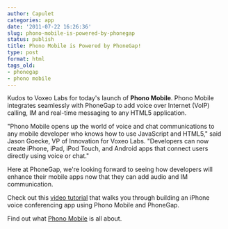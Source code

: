 ```yaml
---
author: Capulet
categories: app
date: '2011-07-22 16:26:36'
slug: phono-mobile-is-powered-by-phonegap
status: publish
title: Phono Mobile is Powered by PhoneGap!
type: post
format: html
tags_old:
- phonegap
- phono mobile
---
```


Kudos to Voxeo Labs for today's launch of **Phono Mobile**. Phono Mobile integrates seamlessly with PhoneGap to add voice over Internet (VoIP) calling, IM and real-time messaging to any HTML5 application.

"Phono Mobile opens up the world of voice and chat communications to any mobile developer who knows how to use JavaScript and HTML5," said Jason Goecke, VP of Innovation for Voxeo Labs. "Developers can now create iPhone, iPad, iPod Touch, and Android apps that connect users directly using voice or chat."

Here at PhoneGap, we're looking forward to seeing how developers will enhance their mobile apps now that they can add audio and IM communication.

Check out this [video tutorial](http://blog.phono.com/2011/07/22/video-how-to-build-an-iphone-voice-conferencing-app-using-phono-mobile-and-phonegap/?utm_source=wordtwit&utm_medium=social&utm_campaign=wordtwit) that walks you through building an iPhone voice conferencing app using Phono Mobile and PhoneGap.

Find out what [Phono Mobile](http://phono.com/mobile) is all about.
